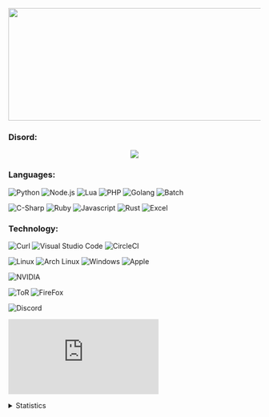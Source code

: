 <p align="center">
  <img src="https://cdn.chris.schalenborgh.be/wp-content/uploads/2012/02/helloworld.jpeg" width=750 height=225/>
</p>



### Disord:

<p align="center">
  <img src="https://discord.c99.nl/widget/theme-2/480196622962393089.png"/>
</p>

### Languages:

![Python](https://img.shields.io/badge/-Python-000000?style=flat&logo=python)
![Node.js](https://img.shields.io/badge/-Node.js-000000?style=flat&logo=node.js&logoColor=339933)
![Lua](https://img.shields.io/badge/-Lua-000000?style=flat&logo=lua)
![PHP](https://img.shields.io/badge/-PHP-000000?style=flat&logo=php)
![Golang](https://img.shields.io/badge/-Golang-000000?style=flat&logo=go)
![Batch](https://img.shields.io/badge/-Batch-000000?style=flat&logo=windows)

![C-Sharp](https://img.shields.io/badge/-CSharp-000000?style=flat&logo=c%20sharp)
![Ruby](https://img.shields.io/badge/-Ruby-000000?style=flat&logo=ruby)
![Javascript](https://img.shields.io/badge/-Javascript-000000?style=flat&logo=javascript)
![Rust](https://img.shields.io/badge/-Rust-000000?style=flat&logo=rust)
![Excel](https://img.shields.io/badge/-Excel-000000?style=flat&logo=microsoft%20excel)

### Technology:

![Curl](https://img.shields.io/badge/-Curl-000000?style=flat&logo=curl)
![Visual Studio Code](https://img.shields.io/badge/-2019-000000?style=flat&logo=visual%20studio%20code)
![CircleCI](https://img.shields.io/badge/-CircleCI-000000?style=flat&logo=circleci)

![Linux](https://img.shields.io/badge/-Linux-000000?style=flat&logo=linux)
![Arch Linux](https://img.shields.io/badge/-Arch%20Linux-000000?style=flat&logo=arch%20linux)
![Windows](https://img.shields.io/badge/-Windows-000000?style=flat&logo=Windows)
![Apple](https://img.shields.io/badge/-Mac-000000?style=flat&logo=Apple)

![NVIDIA](https://img.shields.io/badge/-NVIDIA-000000?style=flat&logo=nvidia)

![ToR](https://img.shields.io/badge/-ToR%20Project-000000?style=flat&logo=tor%20project)
![FireFox](https://img.shields.io/badge/-FireFox-000000?style=flat&logo=firefox)

![Discord](https://img.shields.io/badge/-Discord-000000?style=flat&logo=discord)

![Views](http://3xxq.000webhostapp.com/views.php)

<details>
      <summary>Statistics</summary>
  <p align=center>
    <a href="https://github.com/3xq">
      <img align="center" src="https://github-readme-stats.vercel.app/api?username=3xq&show_icons=true&theme=dark" alt="3xq's Statistics." />
      <img align="center" src="https://github-readme-stats.vercel.app/api/top-langs/?username=3xq&layout=compact&theme=dark&langs_count=10?exclude_repo=UntitledX" alt="3xq's Statistics." />
    </a>
  </p>
</details>
